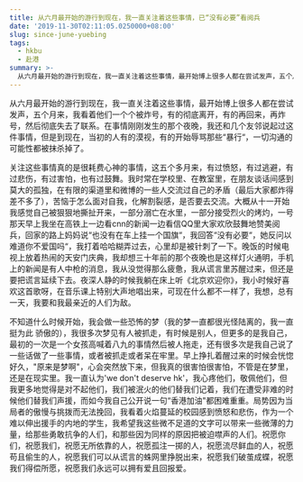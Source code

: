 ```yaml
---
title: 从六月最开始的游行到现在，我一直关注着这些事情，已“没有必要”看阅兵
date: '2019-11-30T02:11:05.0250000+08:00'
slug: since-june-yuebing
tags:
  - hkbu
  - 赴港
summary: >-
  从六月最开始的游行到现在，我一直关注着这些事情，最开始博上很多人都在尝试发声，五个月来，我看着他们一个个被炸号，有的彻底离开，有的冉回来，再炸号，然后彻底失去了联系
---
```

从六月最开始的游行到现在，我一直关注着这些事情，最开始博上很多人都在尝试发声，五个月来，我看着他们一个个被炸号，有的彻底离开，有的再回来，再炸号，然后彻底失去了联系。在事情刚刚发生的那个夜晚，我还和几个友邻说起过这件事情，但是到现在，当初的人有的漠视，有的开始辱骂那些“暴行“，一切沟通的可能性都被抹杀掉了。

关注这些事情真的是很耗费心神的事情，这五个多月来，有过愤怒，有过逃避，有过悲伤，有过害怕，也有过鼓舞。我时常在学校里、在教室里，在朋友谈话间感到莫大的孤独，在有限的渠道里和微博的一些人交流过自己的矛盾（最后大家都炸得差不多了），苦恼于怎么面对自我，化解割裂感，是否要去交流。大概从十一开始我感觉自己被狠狠地撕扯开来，一部分溺亡在水里，一部分接受烈火的烤灼，一号那天早上我坐在高铁上一边看cnn的新闻一边看信QQ里大家欢欣鼓舞地赞美阅兵，回家的路上妈妈说“也没有在车上挂一个国旗“，我回答“没有必要“，她反问以难道你不爱国吗“，我打着哈哈糊弄过去，心里却是被针刺了一下。晚饭的时候电视上放着热闹的天安门庆典，我却想三十年前的那个夜晚也是这样灯火通明，手机上的新闻是有人中枪的消息，我从没觉得那么疲惫，我从谎言里苏醒过来，但还是要把谎言延续下去。夜深人静的时候我躺在床上听《北京欢迎你》，我小时候好喜欢这首歌呀，在音乐课上特别大声地唱出来，可现在什么都不一样了，我想，总有一天，我要和我最亲近的人们为敌。

不知道什么时候开始，我会做一些恐怖的梦（我的梦一直都很光怪陆离的，我一直挺为此
骄傲的），我很多次梦见有人被抓走，有时候是别人，但更多的是我自己，最初的一次是一个女孩高喊着八九的事情然后被人拖走，还有很多次是我自己说了一些话做了一些事情，或者被抓走或者呆在牢里。早上挣扎着醒过来的时候会恍惚好久，"原来是梦啊"，心会突然放下来，但我真的很害怕很害怕，不管是在梦里，还是在现实里。我一直认为'we don't deserve hk'，我心疼他们，敬佩他们，但我更多地觉得是对不起他们，我们被泯火的他们替我们记着，我们在遭受非难的时候他们替我们声援，而如今我自己公开说一句“香港加油"都困难重重。局势因为当局者的傲慢与挑拨而无法挽回，我看着火焰蔓延的校园感到愤怒和悲伤，作为一个难以伸出援手的内地的学生，我希望我这些微不足道的文字可以带来一些微薄的力量，给那些勇敢抗争的人们，和那些因为同样的原因把被迫噤声的人们。祝愿你们，祝愿我们，祝愿无所依靠的人，祝愿孤注一掷的人，祝愿流尽鲜血的人，祝愿苟且偷生的人，祝愿我们可以从谎言的蛛网里挣脱出来，祝愿我们破茧成蝶，祝愿我们得偿所愿，祝愿我们永远可以拥有爱且回报爱。
